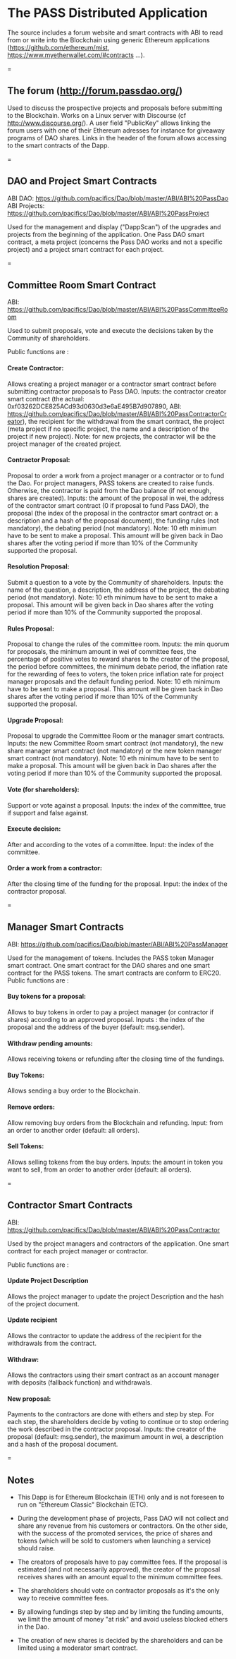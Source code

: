 # The PASS Distributed Application

The source includes a forum website and smart contracts with ABI to read from or write into the Blockchain using generic Ethereum applications (https://github.com/ethereum/mist, https://www.myetherwallet.com/#contracts ...).

=

## The forum (http://forum.passdao.org/)

Used to discuss the prospective projects and proposals before submitting to the Blockchain. Works on a Linux server with Discourse (cf http://www.discourse.org/). A user field "PublicKey" allows linking the forum users with one of their Ethereum adresses for instance for giveaway programs of DAO shares. Links in the header of the forum allows accessing to the smart contracts of the Dapp. 

=

## DAO and Project Smart Contracts
ABI DAO: https://github.com/pacifics/Dao/blob/master/ABI/ABI%20PassDao  
ABI Projects: https://github.com/pacifics/Dao/blob/master/ABI/ABI%20PassProject  
  
Used for the management and display ("DappScan") of the upgrades and projects from the beginning of the application. One Pass DAO smart contract, a meta project (concerns the Pass DAO works and not a specific project) and a project smart contract for each project.

=

## Committee Room Smart Contract
ABI: https://github.com/pacifics/Dao/blob/master/ABI/ABI%20PassCommitteeRoom  
  
Used to submit proposals, vote and execute the decisions taken by the Community of shareholders.  
  
Public functions are :

#### Create Contractor: 
Allows creating a project manager or a contractor smart contract before submitting contractor proposals to Pass DAO. Inputs: the contractor creator smart contract (the actual: 0xf03262DCE825ACd93d0630d3e6aE495B7d907890, ABI: https://github.com/pacifics/Dao/blob/master/ABI/ABI%20PassContractorCreator), the recipient for the withdrawal from the smart contract, the project (meta project if no specific project, the name and a description of the project if new project). Note: for new projects, the contractor will be the project manager of the created project.

#### Contractor Proposal: 
Proposal to order a work from a project manager or a contractor or to fund the Dao. For project managers, PASS tokens are created to raise funds. Otherwise, the contractor is paid from the Dao balance (if not enough, shares are created). Inputs: the amount of the proposal in wei, the address of the contractor smart contract (0 if proposal to fund Pass DAO), the proposal (the index of the proposal in the contractor smart contract or: a description and a hash of the proposal document), the funding rules (not mandatory), the debating period (not mandatory). Note: 10 eth minimum have to be sent to make a proposal. This amount will be given back in Dao shares after the voting period if more than 10% of the Community supported the proposal.

#### Resolution Proposal: 
Submit a question to a vote by the Community of shareholders. Inputs: the name of the question, a description, the address of the project, the debating period (not mandatory). Note: 10 eth minimum have to be sent to make a proposal. This amount will be given back in Dao shares after the voting period if more than 10% of the Community supported the proposal.

#### Rules Proposal: 
Proposal to change the rules of the committee room. Inputs: the min quorum for proposals, the minimum amount in wei of committee fees, the percentage of positive votes to reward shares to the creator of the proposal, the period before committees, the minimum debate period, the inflation rate for the rewarding of fees to voters, the token price inflation rate for project manager proposals and the default funding period. Note: 10 eth minimum have to be sent to make a proposal. This amount will be given back in Dao shares after the voting period if more than 10% of the Community supported the proposal.

#### Upgrade Proposal: 
Proposal to upgrade the Committee Room or the manager smart contracts. Inputs: the new Committee Room smart contract (not mandatory), the new share manager smart contract (not mandatory) or the new token manager smart contract (not mandatory). Note: 10 eth minimum have to be sent to make a proposal. This amount will be given back in Dao shares after the voting period if more than 10% of the Community supported the proposal.

#### Vote (for shareholders): 
Support or vote against a proposal. Inputs: the index of the committee, true if support and false against.

#### Execute decision: 
After and according to the votes of a committee. Input: the index of the committee.

#### Order a work from a contractor: 
After the closing time of the funding for the proposal. Input: the index of the contractor proposal.

=

## Manager Smart Contracts
ABI: https://github.com/pacifics/Dao/blob/master/ABI/ABI%20PassManager  
  
Used for the management of tokens. Includes the PASS token Manager smart contract. One smart contract for the DAO shares and one smart contract for the PASS tokens. The smart contracts are conform to ERC20. Public functions are : 

#### Buy tokens for a proposal: 
Allows to buy tokens in order to pay a project manager (or contractor if shares) according to an approved proposal. Inputs : the index of the proposal and the address of the buyer (default: msg.sender).

#### Withdraw pending amounts: 
Allows receiving tokens or refunding after the closing time of the fundings.

#### Buy Tokens: 
Allows sending a buy order to the Blockchain.

#### Remove orders: 
Allow removing buy orders from the Blockchain and refunding. Input: from an order to another order (default: all orders).

#### Sell Tokens: 
Allows selling tokens from the buy orders. Inputs: the amount in token you want to sell, from an order to another order (default: all orders).

=

## Contractor Smart Contracts
ABI: https://github.com/pacifics/Dao/blob/master/ABI/ABI%20PassContractor  
  
Used by the project managers and contractors of the application. One smart contract for each project manager or contractor.  
  
Public functions are : 

#### Update Project Description
Allows the project manager to update the project Description and the hash of the project document.

#### Update recipient
Allows the contractor to update the address of the recipient for the withdrawals from the contract.

#### Withdraw:
Allows the contractors using their smart contract as an account manager with deposits (fallback function) and withdrawals.

#### New proposal: 
Payments to the contractors are done with ethers and step by step. For each step, the shareholders decide by voting to continue or to stop ordering the work described in the contractor proposal. Inputs: the creator of the proposal (default: msg.sender), the maximum amount in wei, a description and a hash of the proposal document.

=

## Notes

- This Dapp is for Ethereum Blockchain (ETH) only and is not foreseen to run on "Ethereum Classic" Blockchain (ETC).

- During the development phase of projects, Pass DAO will not collect and share any revenue from his customers or contractors. On the other side, with the success of the promoted services, the price of shares and tokens (which will be sold to customers when launching a service) should raise.

- The creators of proposals have to pay committee fees. If the proposal is estimated (and not necessarily approved), the creator of the proposal receives shares with an amount equal to the minimum committee fees.

- The shareholders should vote on contractor proposals as it's the only way to receive committee fees. 

- By allowing fundings step by step and by limiting the funding amounts, we limit the amount of money "at risk" and avoid useless blocked ethers in the Dao.

- The creation of new shares is decided by the shareholders and can be limited using a moderator smart contract. 

